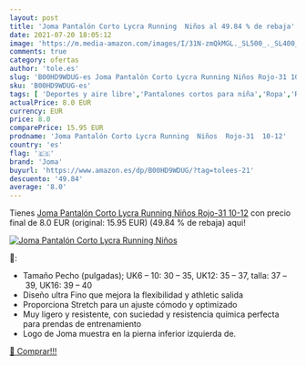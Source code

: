```yaml
---
layout: post
title: 'Joma Pantalón Corto Lycra Running  Niños al 49.84 % de rebaja'
date: 2021-07-20 18:05:12
image: 'https://m.media-amazon.com/images/I/31N-zmQkMGL._SL500_._SL400_.jpg'
comments: true
category: ofertas
author: 'tole.es'
slug: 'B00HD9WDUG-es Joma Pantalón Corto Lycra Running Niños Rojo-31 10-12'
sku: 'B00HD9WDUG-es'
tags: [ 'Deportes y aire libre','Pantalones cortos para niña','Ropa','Ropa de running','Ropa para niña','Ropa y equipo para deportes','Running','joma','pantalón', ]
actualPrice: 8.0 EUR
currency: EUR
price: 8.0
comparePrice: 15.95 EUR
prodname: 'Joma Pantalón Corto Lycra Running  Niños  Rojo-31  10-12'
country: 'es'
flag: '🇪🇸'
brand: 'Joma'
buyurl: 'https://www.amazon.es/dp/B00HD9WDUG/?tag=tolees-21'
descuento: '49.84'
average: '8.0'
---
```


Tienes [Joma Pantalón Corto Lycra Running  Niños  Rojo-31  10-12](https://www.amazon.es/dp/B00HD9WDUG/?tag=tolees-21) con precio final de  8.0 EUR (original: 15.95 EUR) (49.84 %  de rebaja) aqui!

[![Joma Pantalón Corto Lycra Running  Niños](https://m.media-amazon.com/images/I/31N-zmQkMGL._SL500_._SL400_.jpg)](https://www.amazon.es/dp/B00HD9WDUG/?tag=tolees-21)

🔎:

- Tamaño Pecho (pulgadas); UK6 – 10: 30 – 35, UK12: 35 – 37, talla: 37 – 39, UK16: 39 – 40
- Diseño ultra Fino que mejora la flexibilidad y athletic salida
- Proporciona Stretch para un ajuste cómodo y optimizado
- Muy ligero y resistente, con suciedad y resistencia química perfecta para prendas de entrenamiento
- Logo de Joma muestra en la pierna inferior izquierda de.

[🛒 Comprar!!!](https://www.amazon.es/dp/B00HD9WDUG/?tag=tolees-21)
